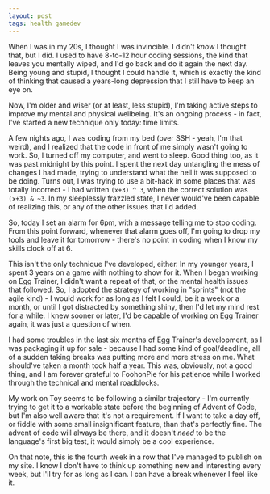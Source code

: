 ```yaml
---
layout: post
tags: health gamedev
---
```


When I was in my 20s, I thought I was invincible. I didn't *know* I thought that, but I did. I used to have 8-to-12 hour coding sessions, the kind that leaves you mentally wiped, and I'd go back and do it again the next day. Being young and stupid, I thought I could handle it, which is exactly the kind of thinking that caused a years-long depression that I still have to keep an eye on.

Now, I'm older and wiser (or at least, less stupid), I'm taking active steps to improve my mental and physical wellbeing. It's an ongoing process - in fact, I've started a new technique only today: time limits.

<!--more-->

A few nights ago, I was coding from my bed (over SSH - yeah, I'm that weird), and I realized that the code in front of me simply wasn't going to work. So, I turned off my computer, and went to sleep. Good thing too, as it was past midnight by this point. I spent the next day untangling the mess of changes I had made, trying to understand what the hell it was supposed to be doing. Turns out, I was trying to use a bit-hack in some places that was totally incorrect - I had written `(x+3) ^ 3`, when the correct solution was `(x+3) & ~3`. In my sleeplessly frazzled state, I never would've been capable of realizing this, or any of the other issues that I'd added.

So, today I set an alarm for 6pm, with a message telling me to stop coding. From this point forward, whenever that alarm goes off, I'm going to drop my tools and leave it for tomorrow - there's no point in coding when I know my skills clock off at 6.

This isn't the only technique I've developed, either. In my younger years, I spent 3 years on a game with nothing to show for it. When I began working on Egg Trainer, I didn't want a repeat of that, or the mental health issues that followed. So, I adopted the strategy of working in "sprints" (not the agile kind) - I would work for as long as I felt I could, be it a week or a month, or until I got distracted by something shiny, then I'd let my mind rest for a while. I knew sooner or later, I'd be capable of working on Egg Trainer again, it was just a question of when.

I had some troubles in the last six months of Egg Trainer's development, as I was packaging it up for sale - because I had some kind of goal/deadline, all of a sudden taking breaks was putting more and more stress on me. What should've taken a month took half a year. This was, obviously, not a good thing, and I am forever grateful to FoohonPie for his patience while I worked through the technical and mental roadblocks.

My work on Toy seems to be following a similar trajectory - I'm currently trying to get it to a workable state before the beginning of Advent of Code, but I'm also well aware that it's not a requirement. If I want to take a day off, or fiddle with some small insignificant feature, than that's perfectly fine. The advent of code will always be there, and it doesn't *need* to be the language's first big test, it would simply be a cool experience.

On that note, this is the fourth week in a row that I've managed to publish on my site. I know I don't have to think up something new and interesting every week, but I'll try for as long as I can. I can have a break whenever I feel like it.